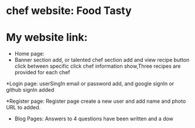 # chef website: Food Tasty
# My website link:


* Home page:
* Banner section add, or talented chef section add and view recipe button click between specific click chef information show,Three recipes are provided for each chef

*Login page:
userSingIn email or password add, and google signIn or github signIn added

*Register page:
Register page create a new user and add name and photo URL to added.

* Blog Pages:
Answers to 4 questions have been written and a dow